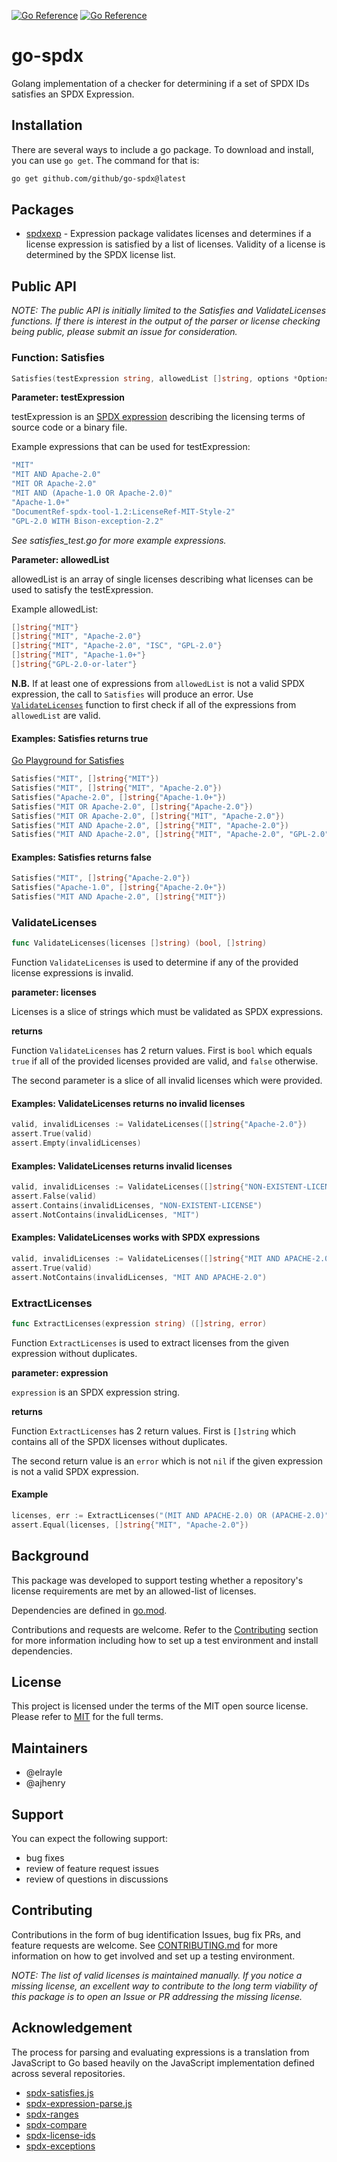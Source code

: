 [![Go Reference](https://pkg.go.dev/badge/github.com/github/go-spdx/v2@v2.3.0/spdxexp.svg)](https://pkg.go.dev/github.com/github/go-spdx/v2@v2.3.0/spdxexp)
[![Go Reference](https://pkg.go.dev/badge/github.com/github/go-spdx/v2@v2.3.0/spdxlicenses.svg)](https://pkg.go.dev/github.com/github/go-spdx/v2@v2.3.0/spdxlicenses)

# go-spdx

Golang implementation of a checker for determining if a set of SPDX IDs satisfies an SPDX Expression.

## Installation

There are several ways to include a go package.  To download and install, you can use `go get`.  The command for that is:

```sh
go get github.com/github/go-spdx@latest
```

## Packages

- [spdxexp](https://pkg.go.dev/github.com/github/go-spdx/spdxexp) - Expression package validates licenses and determines if a license expression is satisfied by a list of licenses. Validity of a license is determined by the SPDX license list.

## Public API

_NOTE: The public API is initially limited to the Satisfies and ValidateLicenses functions.  If
there is interest in the output of the parser or license checking being public, please submit an
issue for consideration._

### Function: Satisfies

```go
Satisfies(testExpression string, allowedList []string, options *Options)
```

**Parameter: testExpression**

testExpression is an [SPDX expression](https://spdx.github.io/spdx-spec/v2.3/SPDX-license-expressions/#d1-overview) describing the licensing terms of source code or a binary file.

Example expressions that can be used for testExpression:

```go
"MIT"
"MIT AND Apache-2.0"
"MIT OR Apache-2.0"
"MIT AND (Apache-1.0 OR Apache-2.0)"
"Apache-1.0+"
"DocumentRef-spdx-tool-1.2:LicenseRef-MIT-Style-2"
"GPL-2.0 WITH Bison-exception-2.2"
```

_See satisfies_test.go for more example expressions._

**Parameter: allowedList**

allowedList is an array of single licenses describing what licenses can be used to satisfy the testExpression.

Example allowedList:

```go
[]string{"MIT"}
[]string{"MIT", "Apache-2.0"}
[]string{"MIT", "Apache-2.0", "ISC", "GPL-2.0"}
[]string{"MIT", "Apache-1.0+"}
[]string{"GPL-2.0-or-later"}
```

**N.B.** If at least one of expressions from `allowedList` is not a valid SPDX expression, the call
to `Satisfies` will produce an error. Use [`ValidateLicenses`](###-ValidateLicenses) function
to first check if all of the expressions from `allowedList` are valid.

#### Examples: Satisfies returns true

[Go Playground for Satisfies](https://go.dev/play/p/Ul8H15hyEpQ)

```go
Satisfies("MIT", []string{"MIT"})
Satisfies("MIT", []string{"MIT", "Apache-2.0"})
Satisfies("Apache-2.0", []string{"Apache-1.0+"})
Satisfies("MIT OR Apache-2.0", []string{"Apache-2.0"})
Satisfies("MIT OR Apache-2.0", []string{"MIT", "Apache-2.0"})
Satisfies("MIT AND Apache-2.0", []string{"MIT", "Apache-2.0"})
Satisfies("MIT AND Apache-2.0", []string{"MIT", "Apache-2.0", "GPL-2.0"})
```

#### Examples: Satisfies returns false

```go
Satisfies("MIT", []string{"Apache-2.0"})
Satisfies("Apache-1.0", []string{"Apache-2.0+"})
Satisfies("MIT AND Apache-2.0", []string{"MIT"})
```

### ValidateLicenses

```go
func ValidateLicenses(licenses []string) (bool, []string)
```

Function `ValidateLicenses` is used to determine if any of the provided license expressions is
invalid.

**parameter: licenses**

Licenses is a slice of strings which must be validated as SPDX expressions.

**returns**

Function `ValidateLicenses` has 2 return values. First is `bool` which equals `true` if all of
the provided licenses provided are valid, and `false` otherwise.

The second parameter is a slice of all invalid licenses which were provided.

#### Examples: ValidateLicenses returns no invalid licenses

```go
valid, invalidLicenses := ValidateLicenses([]string{"Apache-2.0"})
assert.True(valid)
assert.Empty(invalidLicenses)
```

#### Examples: ValidateLicenses returns invalid licenses

```go
valid, invalidLicenses := ValidateLicenses([]string{"NON-EXISTENT-LICENSE", "MIT"})
assert.False(valid)
assert.Contains(invalidLicenses, "NON-EXISTENT-LICENSE")
assert.NotContains(invalidLicenses, "MIT")
```

#### Examples: ValidateLicenses works with SPDX expressions

```go
valid, invalidLicenses := ValidateLicenses([]string{"MIT AND APACHE-2.0"})
assert.True(valid)
assert.NotContains(invalidLicenses, "MIT AND APACHE-2.0")
```

### ExtractLicenses

```go
func ExtractLicenses(expression string) ([]string, error)
```

Function `ExtractLicenses` is used to extract licenses from the given expression without duplicates.

**parameter: expression**

`expression` is an SPDX expression string.

**returns**

Function `ExtractLicenses` has 2 return values. First is `[]string` which contains all of the SPDX licenses without duplicates.

The second return value is an `error` which is not `nil` if the given expression is not a valid SPDX expression.

#### Example

```go
licenses, err := ExtractLicenses("(MIT AND APACHE-2.0) OR (APACHE-2.0)")
assert.Equal(licenses, []string{"MIT", "Apache-2.0"})
```

## Background

This package was developed to support testing whether a repository's license requirements are met by an allowed-list of licenses.

Dependencies are defined in [go.mod](./go.mod).

Contributions and requests are welcome.  Refer to the [Contributing](#contributing) section for more information including how to set up a test environment and install dependencies.

## License

This project is licensed under the terms of the MIT open source license. Please refer to [MIT](./LICENSE.md) for the full terms.

## Maintainers

- @elrayle
- @ajhenry

## Support

You can expect the following support:

- bug fixes
- review of feature request issues
- review of questions in discussions

## Contributing

Contributions in the form of bug identification Issues, bug fix PRs, and feature requests are welcome.  See [CONTRIBUTING.md](./CONTRIBUTING.md) for more information on how to get involved and set up a testing environment.

_NOTE: The list of valid licenses is maintained manually.  If you notice a missing license, an excellent way to contribute to the long term viability of this package is to open an Issue or PR addressing the missing license._

## Acknowledgement

The process for parsing and evaluating expressions is a translation from JavaScript to Go based heavily on the JavaScript implementation defined across several repositories.

- [spdx-satisfies.js](https://github.com/clearlydefined/spdx-satisfies.js)
- [spdx-expression-parse.js](https://github.com/clearlydefined/spdx-expression-parse.js)
- [spdx-ranges](https://github.com/jslicense/spdx-ranges.js)
- [spdx-compare](https://github.com/jslicense/spdx-compare.js)
- [spdx-license-ids](https://github.com/jslicense/spdx-license-ids)
- [spdx-exceptions](https://github.com/jslicense/spdx-exceptions.json)
